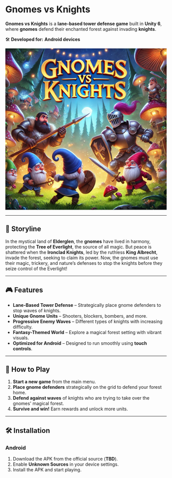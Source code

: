 # Gnomes vs Knights

**Gnomes vs Knights** is a **lane-based tower defense game** built in **Unity 6**, where **gnomes** defend their enchanted forest against invading **knights**.

🛠 **Developed for:** **Android devices**  

![Gnomes vs Knights](GnomeVsKnights/Assets/Images/GnomesvsKnightsTitle2.png)

---

## 📖 Storyline
In the mystical land of **Elderglen**, the **gnomes** have lived in harmony, protecting the **Tree of Everlight**, the source of all magic. But peace is shattered when the **Ironclad Knights**, led by the ruthless **King Albrecht**, invade the forest, seeking to claim its power. Now, the gnomes must use their magic, trickery, and nature’s defenses to stop the knights before they seize control of the Everlight!

---

## 🎮 Features
- **Lane-Based Tower Defense** – Strategically place gnome defenders to stop waves of knights.  
- **Unique Gnome Units** – Shooters, blockers, bombers, and more.  
- **Progressive Enemy Waves** – Different types of knights with increasing difficulty.  
- **Fantasy-Themed World** – Explore a magical forest setting with vibrant visuals.  
- **Optimized for Android** – Designed to run smoothly using **touch controls**.  

---

## 📜 How to Play
1. **Start a new game** from the main menu.  
2. **Place gnome defenders** strategically on the grid to defend your forest home.  
3. **Defend against waves** of knights who are trying to take over the gnomes' magical forest.  
4. **Survive and win!** Earn rewards and unlock more units.  

---

## 🛠️ Installation

### **Android**
1. Download the APK from the official source (**TBD**).  
2. Enable **Unknown Sources** in your device settings.  
3. Install the APK and start playing.  
